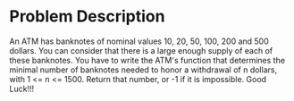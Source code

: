 # Problem Description

An ATM has banknotes of nominal values 10, 20, 50, 100, 200 and 500 dollars. You can consider that there is a large enough supply of each of these banknotes.
You have to write the ATM's function that determines the minimal number of banknotes needed to honor a withdrawal of n dollars, with 1 <= n <= 1500.
Return that number, or -1 if it is impossible.
Good Luck!!!
